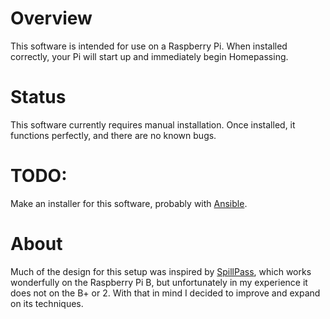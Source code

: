 # Overview

This software is intended for use on a Raspberry Pi. When installed correctly, your Pi will start up and immediately begin Homepassing.

# Status

This software currently requires manual installation. Once installed, it functions perfectly, and there are no known bugs.

# TODO:

Make an installer for this software, probably with [Ansible](http://www.ansible.com/).

# About

Much of the design for this setup was inspired by [SpillPass](http://www.spillmonkey.com/?page_id=5), which works wonderfully on the Raspberry Pi B, but unfortunately in my experience it does not on the B+ or 2.  With that in mind I decided to improve and expand on its techniques.
